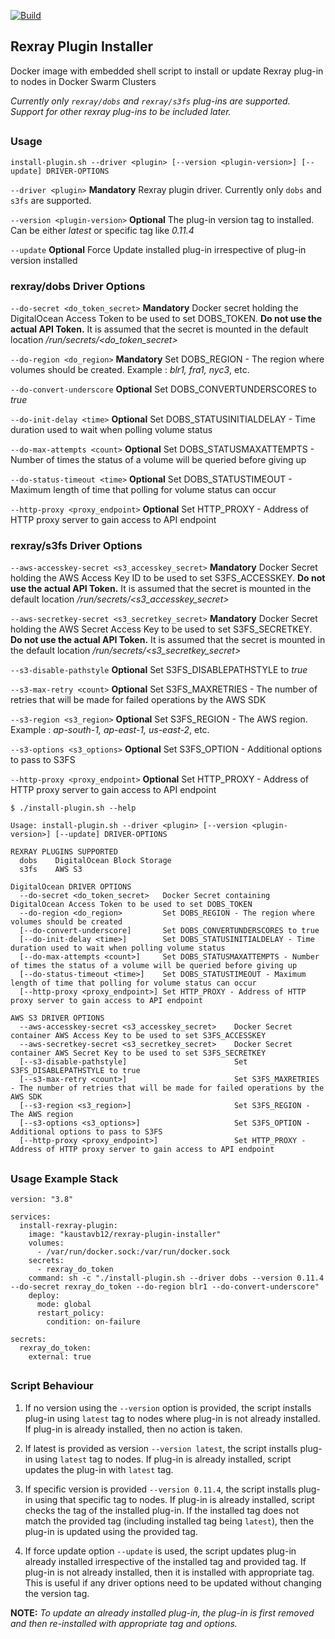 [![Build](https://github.com/kaustavb12/rexray-plugin-installer/actions/workflows/docker-image.yml/badge.svg)](https://github.com/kaustavb12/rexray-plugin-installer/actions?query=workflow%3ABuild)

## Rexray Plugin Installer

Docker image with embedded shell script to install or update Rexray plug-in to nodes in Docker Swarm Clusters

*Currently only `rexray/dobs` and `rexray/s3fs` plug-ins are supported. Support for other rexray plug-ins to be included later.*

## 

### Usage

```
install-plugin.sh --driver <plugin> [--version <plugin-version>] [--update] DRIVER-OPTIONS
```

`--driver <plugin>` **Mandatory** Rexray plugin driver. Currently only `dobs` and `s3fs` are supported.

`--version <plugin-version>` **Optional** The plug-in version tag to installed. Can be either *latest* or specific tag like *0.11.4*

`--update` **Optional** Force Update installed plug-in irrespective of plug-in version installed

### rexray/dobs Driver Options

`--do-secret <do_token_secret>` **Mandatory** Docker secret holding the DigitalOcean Access Token to be used to set DOBS_TOKEN. **Do not use the actual API Token.** It is assumed that the secret is mounted in the default location */run/secrets/<do_token_secret>*

`--do-region <do_region>` **Mandatory** Set DOBS_REGION - The region where volumes should be created. Example : *blr1, fra1, nyc3*, etc.

`--do-convert-underscore` **Optional** Set DOBS_CONVERTUNDERSCORES to *true*

`--do-init-delay <time>` **Optional** Set DOBS_STATUSINITIALDELAY - Time duration used to wait when polling volume status

`--do-max-attempts <count>` **Optional** Set DOBS_STATUSMAXATTEMPTS - Number of times the status of a volume will be queried before giving up

`--do-status-timeout <time>` **Optional** Set DOBS_STATUSTIMEOUT - Maximum length of time that polling for volume status can occur

`--http-proxy <proxy_endpoint>` **Optional** Set HTTP_PROXY - Address of HTTP proxy server to gain access to API endpoint

### rexray/s3fs Driver Options

`--aws-accesskey-secret <s3_accesskey_secret>` **Mandatory** Docker Secret holding the AWS Access Key ID to be used to set S3FS_ACCESSKEY. **Do not use the actual API Token.** It is assumed that the secret is mounted in the default location */run/secrets/<s3_accesskey_secret>*

`--aws-secretkey-secret <s3_secretkey_secret>` **Mandatory** Docker Secret holding the AWS Secret Access Key to be used to set S3FS_SECRETKEY. **Do not use the actual API Token.** It is assumed that the secret is mounted in the default location */run/secrets/<s3_secretkey_secret>*

`--s3-disable-pathstyle` **Optional** Set S3FS_DISABLEPATHSTYLE to *true*

`--s3-max-retry <count>` **Optional** Set S3FS_MAXRETRIES - The number of retries that will be made for failed operations by the AWS SDK

`--s3-region <s3_region>` **Optional** Set S3FS_REGION - The AWS region. Example : *ap-south-1, ap-east-1, us-east-2*, etc.

`--s3-options <s3_options>` **Optional** Set S3FS_OPTION - Additional options to pass to S3FS

`--http-proxy <proxy_endpoint>` **Optional** Set HTTP_PROXY - Address of HTTP proxy server to gain access to API endpoint


```
$ ./install-plugin.sh --help

Usage: install-plugin.sh --driver <plugin> [--version <plugin-version>] [--update] DRIVER-OPTIONS

REXRAY PLUGINS SUPPORTED
  dobs    DigitalOcean Block Storage
  s3fs    AWS S3

DigitalOcean DRIVER OPTIONS
  --do-secret <do_token_secret>   Docker Secret containing DigitalOcean Access Token to be used to set DOBS_TOKEN
  --do-region <do_region>         Set DOBS_REGION - The region where volumes should be created
  [--do-convert-underscore]       Set DOBS_CONVERTUNDERSCORES to true
  [--do-init-delay <time>]        Set DOBS_STATUSINITIALDELAY - Time duration used to wait when polling volume status
  [--do-max-attempts <count>]     Set DOBS_STATUSMAXATTEMPTS - Number of times the status of a volume will be queried before giving up
  [--do-status-timeout <time>]    Set DOBS_STATUSTIMEOUT - Maximum length of time that polling for volume status can occur
  [--http-proxy <proxy_endpoint>] Set HTTP_PROXY - Address of HTTP proxy server to gain access to API endpoint

AWS S3 DRIVER OPTIONS
  --aws-accesskey-secret <s3_accesskey_secret>    Docker Secret container AWS Access Key to be used to set S3FS_ACCESSKEY
  --aws-secretkey-secret <s3_secretkey_secret>    Docker Secret container AWS Secret Key to be used to set S3FS_SECRETKEY
  [--s3-disable-pathstyle]                        Set S3FS_DISABLEPATHSTYLE to true
  [--s3-max-retry <count>]                        Set S3FS_MAXRETRIES - The number of retries that will be made for failed operations by the AWS SDK
  [--s3-region <s3_region>]                       Set S3FS_REGION - The AWS region
  [--s3-options <s3_options>]                     Set S3FS_OPTION - Additional options to pass to S3FS
  [--http-proxy <proxy_endpoint>]                 Set HTTP_PROXY - Address of HTTP proxy server to gain access to API endpoint
```

## 

### Usage Example Stack

```
version: "3.8"

services:
  install-rexray-plugin:
    image: "kaustavb12/rexray-plugin-installer"
    volumes:
      - /var/run/docker.sock:/var/run/docker.sock
    secrets:
      - rexray_do_token
    command: sh -c "./install-plugin.sh --driver dobs --version 0.11.4 --do-secret rexray_do_token --do-region blr1 --do-convert-underscore"
    deploy:
      mode: global
      restart_policy:
        condition: on-failure

secrets:
  rexray_do_token:
    external: true
```

## 

### Script Behaviour

1. If no version using the `--version` option is provided, the script installs plug-in using `latest` tag to nodes where plug-in is not already installed. If plug-in is already installed, then no action is taken.

2. If latest is provided as version `--version latest`, the script installs plug-in using `latest` tag to nodes. If plug-in is already installed, script updates the plug-in with `latest` tag.

3. If specific version is provided `--version 0.11.4`, the script installs plug-in using that specific tag to nodes. If plug-in is already installed, script checks the tag of the installed plug-in. If the installed tag does not match the provided tag (including installed tag being `latest`), then the plug-in is updated using the provided tag.

4. If force update option `--update` is used, the script updates plug-in already installed irrespective of the installed tag and provided tag. If plug-in is not already installed, then it is installed with appropriate tag. This is useful if any driver options need to be updated without changing the version tag.

**NOTE:** *To update an already installed plug-in, the plug-in is first removed and then re-installed with appropriate tag and options.*